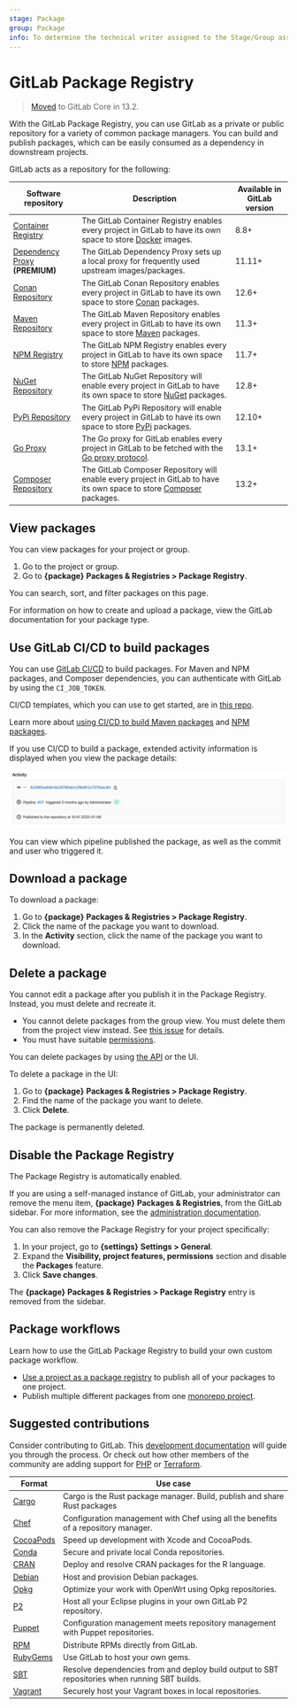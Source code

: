 ```yaml
---
stage: Package
group: Package
info: To determine the technical writer assigned to the Stage/Group associated with this page, see https://about.gitlab.com/handbook/engineering/ux/technical-writing/#designated-technical-writers
---
```


# GitLab Package Registry

> [Moved](https://gitlab.com/gitlab-org/gitlab/-/issues/221259) to GitLab Core in 13.2.

With the GitLab Package Registry, you can use GitLab as a private or public repository
for a variety of common package managers. You can build and publish
packages, which can be easily consumed as a dependency in downstream projects.

GitLab acts as a repository for the following:

| Software repository | Description | Available in GitLab version |
| ------------------- | ----------- | --------------------------- |
| [Container Registry](container_registry/index.md)   | The GitLab Container Registry enables every project in GitLab to have its own space to store [Docker](https://www.docker.com/) images. | 8.8+ |
| [Dependency Proxy](dependency_proxy/index.md) **(PREMIUM)** | The GitLab Dependency Proxy sets up a local proxy for frequently used upstream images/packages. | 11.11+ |
| [Conan Repository](conan_repository/index.md) | The GitLab Conan Repository enables every project in GitLab to have its own space to store [Conan](https://conan.io/) packages. | 12.6+ |
| [Maven Repository](maven_repository/index.md) | The GitLab Maven Repository enables every project in GitLab to have its own space to store [Maven](https://maven.apache.org/) packages. | 11.3+ |
| [NPM Registry](npm_registry/index.md)  | The GitLab NPM Registry enables every project in GitLab to have its own space to store [NPM](https://www.npmjs.com/) packages. | 11.7+ |
| [NuGet Repository](nuget_repository/index.md)  | The GitLab NuGet Repository will enable every project in GitLab to have its own space to store [NuGet](https://www.nuget.org/) packages. | 12.8+ |
| [PyPi Repository](pypi_repository/index.md)  | The GitLab PyPi Repository will enable every project in GitLab to have its own space to store [PyPi](https://pypi.org/) packages. | 12.10+ |
| [Go Proxy](go_proxy/index.md) | The Go proxy for GitLab enables every project in GitLab to be fetched with the [Go proxy protocol](https://proxy.golang.org/). | 13.1+ |
| [Composer Repository](composer_repository/index.md)  | The GitLab Composer Repository will enable every project in GitLab to have its own space to store [Composer](https://getcomposer.org/) packages. | 13.2+ |

## View packages

You can view packages for your project or group.

1. Go to the project or group.
1. Go to **{package}** **Packages & Registries > Package Registry**.

You can search, sort, and filter packages on this page.

For information on how to create and upload a package, view the GitLab documentation for your package type.

## Use GitLab CI/CD to build packages

You can use [GitLab CI/CD](./../../ci/README.md) to build packages.
For Maven and NPM packages, and Composer dependencies, you can
authenticate with GitLab by using the `CI_JOB_TOKEN`.

CI/CD templates, which you can use to get started, are in [this repo](https://gitlab.com/gitlab-org/gitlab/-/tree/master/lib/gitlab/ci/templates).

Learn more about [using CI/CD to build Maven packages](maven_repository/index.md#creating-maven-packages-with-gitlab-cicd)
and [NPM packages](npm_registry/index.md#publishing-a-package-with-cicd).

If you use CI/CD to build a package, extended activity
information is displayed when you view the package details:

![Package CI/CD activity](img/package_activity_v12_10.png)

You can view which pipeline published the package, as well as the commit and
user who triggered it.

## Download a package

To download a package:

1. Go to **{package}** **Packages & Registries > Package Registry**.
1. Click the name of the package you want to download.
1. In the **Activity** section, click the name of the package you want to download.

## Delete a package

You cannot edit a package after you publish it in the Package Registry. Instead, you
must delete and recreate it.

- You cannot delete packages from the group view. You must delete them from the project view instead.
  See [this issue](https://gitlab.com/gitlab-org/gitlab/-/issues/227714) for details.
- You must have suitable [permissions](../permissions.md).

You can delete packages by using [the API](../../api/packages.md#delete-a-project-package) or the UI.

To delete a package in the UI:

1. Go to **{package}** **Packages & Registries > Package Registry**.
1. Find the name of the package you want to delete.
1. Click **Delete**.

The package is permanently deleted.

## Disable the Package Registry

The Package Registry is automatically enabled.

If you are using a self-managed instance of GitLab, your administrator can remove
the menu item, **{package}** **Packages & Registries**, from the GitLab sidebar. For more information,
see the [administration documentation](../../administration/packages/index.md).

You can also remove the Package Registry for your project specifically:

1. In your project, go to **{settings}** **Settings > General**.
1. Expand the **Visibility, project features, permissions** section and disable the
   **Packages** feature.
1. Click **Save changes**.

The **{package}** **Packages & Registries > Package Registry** entry is removed from the sidebar.

## Package workflows

Learn how to use the GitLab Package Registry to build your own custom package workflow.

- [Use a project as a package registry](./workflows/project_registry.md) to publish all of your packages to one project.
- Publish multiple different packages from one [monorepo project](./workflows/monorepo.md).

## Suggested contributions

Consider contributing to GitLab. This [development documentation](../../development/packages.md) will
guide you through the process. Or check out how other members of the community
are adding support for [PHP](https://gitlab.com/gitlab-org/gitlab/-/merge_requests/17417) or [Terraform](https://gitlab.com/gitlab-org/gitlab/-/merge_requests/18834).

| Format | Use case |
| ------ | ------ |
| [Cargo](https://gitlab.com/gitlab-org/gitlab/-/issues/33060) | Cargo is the Rust package manager. Build, publish and share Rust packages  |
| [Chef](https://gitlab.com/gitlab-org/gitlab/-/issues/36889) | Configuration management with Chef using all the benefits of a repository manager. |
| [CocoaPods](https://gitlab.com/gitlab-org/gitlab/-/issues/36890) | Speed up development with Xcode and CocoaPods. |
| [Conda](https://gitlab.com/gitlab-org/gitlab/-/issues/36891) | Secure and private local Conda repositories. |
| [CRAN](https://gitlab.com/gitlab-org/gitlab/-/issues/36892) | Deploy and resolve CRAN packages for the R language. |
| [Debian](https://gitlab.com/gitlab-org/gitlab/-/issues/5835) | Host and provision Debian packages. |
| [Opkg](https://gitlab.com/gitlab-org/gitlab/-/issues/36894) | Optimize your work with OpenWrt using Opkg repositories. |
| [P2](https://gitlab.com/gitlab-org/gitlab/-/issues/36895) | Host all your Eclipse plugins in your own GitLab P2 repository. |
| [Puppet](https://gitlab.com/gitlab-org/gitlab/-/issues/36897) | Configuration management meets repository management with Puppet repositories. |
| [RPM](https://gitlab.com/gitlab-org/gitlab/-/issues/5932) | Distribute RPMs directly from GitLab. |
| [RubyGems](https://gitlab.com/gitlab-org/gitlab/-/issues/803) | Use GitLab to host your own gems. |
| [SBT](https://gitlab.com/gitlab-org/gitlab/-/issues/36898) | Resolve dependencies from and deploy build output to SBT repositories when running SBT builds. |
| [Vagrant](https://gitlab.com/gitlab-org/gitlab/-/issues/36899) | Securely host your Vagrant boxes in local repositories. |
